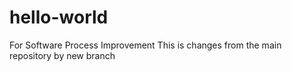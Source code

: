 # hello-world
For Software Process Improvement
This is changes from the main repository by new branch
